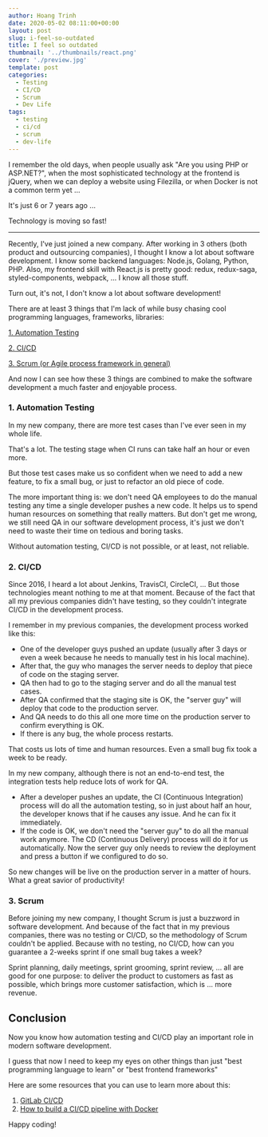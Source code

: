 ```yaml
---
author: Hoang Trinh
date: 2020-05-02 08:11:00+00:00
layout: post
slug: i-feel-so-outdated
title: I feel so outdated
thumbnail: '../thumbnails/react.png'
cover: './preview.jpg'
template: post
categories:
  - Testing
  - CI/CD
  - Scrum
  - Dev Life
tags:
  - testing
  - ci/cd
  - scrum
  - dev-life
---
```


I remember the old days, when people usually ask "Are you using PHP or ASP.NET?", when the most sophisticated technology at the frontend is jQuery, when we can deploy a website using Filezilla, or when Docker is not a common term yet ...

It's just 6 or 7 years ago ...

Technology is moving so fast!

---

Recently, I've just joined a new company. After working in 3 others (both product and outsourcing companies), I thought I know a lot about software development. I know some backend languages: Node.js, Golang, Python, PHP. Also, my frontend skill with React.js is pretty good: redux, redux-saga, styled-components, webpack, ... I know all those stuff.

Turn out, it's not, I don't know a lot about software development!

There are at least 3 things that I'm lack of while busy chasing cool programming languages, frameworks, libraries:

[1. Automation Testing](#1-automation-testing)

[2. CI/CD](#2-cicd)

[3. Scrum (or Agile process framework in general)](#3-scrum)

And now I can see how these 3 things are combined to make the software development a much faster and enjoyable process.

### 1. Automation Testing

In my new company, there are more test cases than I've ever seen in my whole life.

That's a lot. The testing stage when CI runs can take half an hour or even more.

But those test cases make us so confident when we need to add a new feature, to fix a small bug, or just to refactor an old piece of code.

The more important thing is: we don't need QA employees to do the manual testing any time a single developer pushes a new code. It helps us to spend human resources on something that really matters. But don't get me wrong, we still need QA in our software development process, it's just we don't need to waste their time on tedious and boring tasks.

Without automation testing, CI/CD is not possible, or at least, not reliable.

### 2. CI/CD

Since 2016, I heard a lot about Jenkins, TravisCI, CircleCI, ... But those technologies meant nothing to me at that moment. Because of the fact that all my previous companies didn't have testing, so they couldn't integrate CI/CD in the development process.

I remember in my previous companies, the development process worked like this:

- One of the developer guys pushed an update (usually after 3 days or even a week because he needs to manually test in his local machine).
- After that, the guy who manages the server needs to deploy that piece of code on the staging server.
- QA then had to go to the staging server and do all the manual test cases.
- After QA confirmed that the staging site is OK, the "server guy" will deploy that code to the production server.
- And QA needs to do this all one more time on the production server to confirm everything is OK.
- If there is any bug, the whole process restarts.

That costs us lots of time and human resources. Even a small bug fix took a week to be ready.

In my new company, although there is not an end-to-end test, the integration tests help reduce lots of work for QA.

- After a developer pushes an update, the CI (Continuous Integration) process will do all the automation testing, so in just about half an hour, the developer knows that if he causes any issue. And he can fix it immediately.
- If the code is OK, we don't need the "server guy" to do all the manual work anymore. The CD (Continuous Delivery) process will do it for us automatically. Now the server guy only needs to review the deployment and press a button if we configured to do so.

So new changes will be live on the production server in a matter of hours. What a great savior of productivity!

### 3. Scrum

Before joining my new company, I thought Scrum is just a buzzword in software development. And because of the fact that in my previous companies, there was no testing or CI/CD, so the methodology of Scrum couldn't be applied. Because with no testing, no CI/CD, how can you guarantee a 2-weeks sprint if one small bug takes a week?

Sprint planning, daily meetings, sprint grooming, sprint review, ... all are good for one purpose: to deliver the product to customers as fast as possible, which brings more customer satisfaction, which is ... more revenue.

## Conclusion

Now you know how automation testing and CI/CD play an important role in modern software development.

I guess that now I need to keep my eyes on other things than just "best programming language to learn" or "best frontend frameworks"

Here are some resources that you can use to learn more about this:

1. [GitLab CI/CD](https://docs.gitlab.com/ee/ci/README.html)
2. [How to build a CI/CD pipeline with Docker](https://circleci.com/blog/build-cicd-piplines-using-docker/)

Happy coding!
